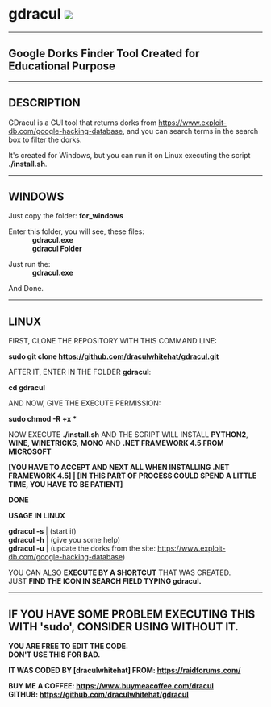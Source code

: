 # gdracul <img src="https://avatars.githubusercontent.com/u/74034934?v=4"></img>

--------------------------------------------------------------------------------
Google Dorks Finder Tool Created for Educational Purpose
--------------------------------------------------------------------------------

--------------------------------------------------------------------------------
DESCRIPTION
--------------------------------------------------------------------------------

GDracul is a GUI tool that returns dorks from https://www.exploit-db.com/google-hacking-database, and you can search terms 
in the search box to filter the dorks.

It's created for Windows, but you can run it on Linux executing the script <b>./install.sh</b>.

--------------------------------------------------------------------------------
WINDOWS
--------------------------------------------------------------------------------
Just copy the folder: 
	<b>for_windows</b>

Enter this folder, you will see, these files:</br>
&nbsp;&nbsp;&nbsp;&nbsp;&nbsp;&nbsp;&nbsp;&nbsp;&nbsp;&nbsp;&nbsp;&nbsp;<b>gdracul.exe</b></br>
&nbsp;&nbsp;&nbsp;&nbsp;&nbsp;&nbsp;&nbsp;&nbsp;&nbsp;&nbsp;&nbsp;&nbsp;<b>gdracul Folder</b>

Just run the:</br> 
&nbsp;&nbsp;&nbsp;&nbsp;&nbsp;&nbsp;&nbsp;&nbsp;&nbsp;&nbsp;&nbsp;&nbsp;<b>gdracul.exe</b>

And Done.

--------------------------------------------------------------------------------
LINUX
--------------------------------------------------------------------------------
FIRST, CLONE THE REPOSITORY WITH THIS COMMAND LINE:</br>

<b>sudo git clone https://github.com/draculwhitehat/gdracul.git</b></br>

AFTER IT, ENTER IN THE FOLDER <b>gdracul</b>:</br>

<b>cd gdracul</b></br>

AND NOW, GIVE THE EXECUTE PERMISSION:</br>

<b>sudo chmod -R +x *</b></br>

NOW EXECUTE <b>./install.sh</b> AND THE SCRIPT WILL INSTALL <b>PYTHON2</b>, <b>WINE</b>, <b>WINETRICKS</b>, <b>MONO</b> AND <b>.NET FRAMEWORK 4.5 FROM MICROSOFT</b>

<b>[YOU HAVE TO ACCEPT AND NEXT ALL WHEN INSTALLING .NET FRAMEWORK 4.5] | [IN THIS PART OF PROCESS COULD SPEND A LITTLE TIME, YOU HAVE TO BE PATIENT]</b>

<b>DONE</b>

<b>USAGE IN LINUX</b>

<b>gdracul -s</b> | (start it)</br>
<b>gdracul -h</b> | (give you some help)</br>
<b>gdracul -u</b> | (update the dorks from the site: https://www.exploit-db.com/google-hacking-database)

YOU CAN ALSO <b>EXECUTE BY A SHORTCUT</b> THAT WAS CREATED.</br>
JUST <b>FIND THE ICON IN SEARCH FIELD TYPING gdracul<b/>.

--------------------------------------------------------------------------------
IF YOU HAVE SOME PROBLEM EXECUTING THIS WITH 'sudo', CONSIDER USING WITHOUT IT.
--------------------------------------------------------------------------------
<b>YOU ARE FREE TO EDIT THE CODE.</br>
DON'T USE THIS FOR BAD.</br></b>

<b>IT WAS CODED BY [draculwhitehat] FROM: https://raidforums.com/</b></br>

<b>BUY ME A COFFEE: https://www.buymeacoffee.com/dracul</br>
GITHUB: https://github.com/draculwhitehat/gdracul</b>
